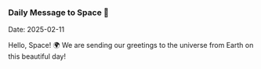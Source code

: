 ### Daily Message to Space 🌌
Date: 2025-02-11

Hello, Space! 🌍 We are sending our greetings to the universe from Earth on this beautiful day!
